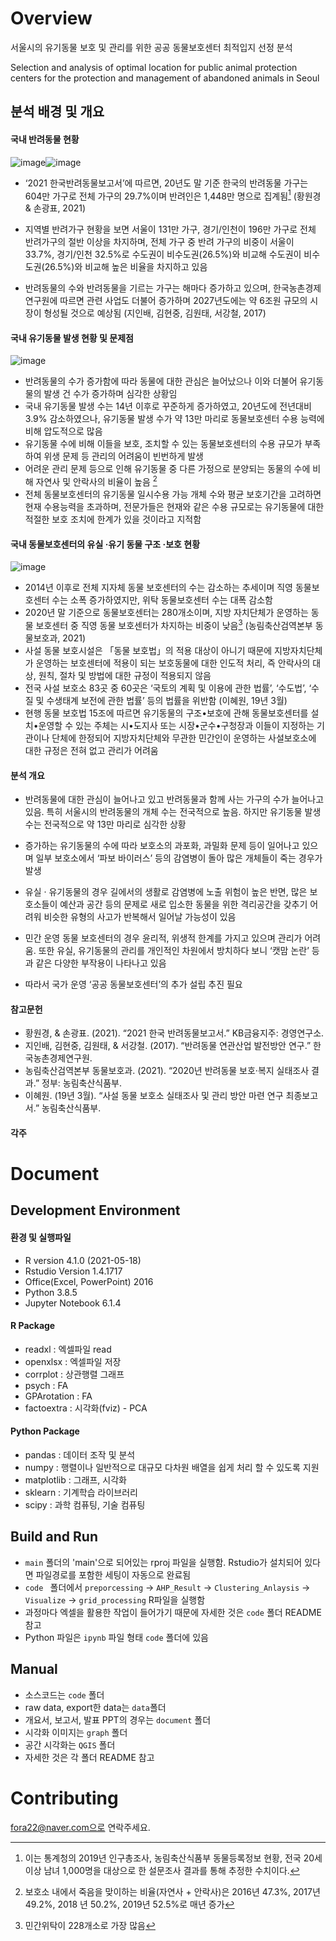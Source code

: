 # Overview

서울시의 유기동물 보호 및 관리를 위한 공공 동물보호센터 최적입지 선정 분석

Selection and analysis of optimal location for public animal protection centers for the protection and management of abandoned animals in Seoul

## 분석 배경 및 개요

####  국내 반려동물 현황

![image](https://user-images.githubusercontent.com/48875566/130041409-8be2bd66-3009-4946-a1d7-aaea0d50fcf9.png)![image](https://user-images.githubusercontent.com/48875566/130041479-48ffda37-52af-4936-9426-65b642b02c24.png)

* ‘2021 한국반려동물보고서’에 따르면, 20년도 말 기준 한국의 반려동물 가구는 604만 가구로 전체 가구의 29.7%이며 반려인은 1,448만 명으로 집계됨[^1] (황원경 & 손광표, 2021)

* 지역별 반려가구 현황을 보면 서울이 131만 가구, 경기/인천이 196만 가구로 전체 반려가구의 절반 이상을 차지하며, 전체 가구 중 반려 가구의 비중이 서울이 33.7%, 경기/인천 32.5%로 수도권이 비수도권(26.5%)와 비교해 수도권이 비수도권(26.5%)와 비교해 높은 비율을 차지하고 있음

* 반려동물의 수와 반려동물을 기르는 가구는 해마다 증가하고 있으며, 한국농촌경제연구원에 따르면 관련 사업도 더불어 증가하며 2027년도에는 약 6조원 규모의 시장이 형성될 것으로 예상됨 (지인배, 김현중, 김원태, 서강철, 2017)

#### 국내 유기동물 발생 현황 및 문제점

![image](https://user-images.githubusercontent.com/48875566/130041607-1642e426-20ea-4c30-aac2-4930ee3112e4.png)

* 반려동물의 수가 증가함에 따라 동물에 대한 관심은 늘어났으나 이와 더불어 유기동물의 발생 건 수가 증가하며 심각한 상황임
* 국내 유기동물 발생 수는 14년 이후로 꾸준하게 증가하였고, 20년도에 전년대비 3.9% 감소하였으나, 유기동물 발생 수가 약 13만 마리로 동물보호센터 수용 능력에 비해 압도적으로 많음
* 유기동물 수에 비해 이들을 보호, 조치할 수 있는 동물보호센터의 수용 규모가 부족하여 위생 문제 등 관리의 어려움이 빈번하게 발생
* 어려운 관리 문제 등으로 인해 유기동물 중 다른 가정으로 분양되는 동물의 수에 비해 자연사 및 안락사의 비율이 높음 [^2]
* 전체 동물보호센터의 유기동물 일시수용 가능 개체 수와 평균 보호기간을 고려하면 현재 수용능력을 초과하며, 전문가들은 현재와 같은 수용 규모로는 유기동물에 대한 적절한 보호 조치에 한계가 있을 것이라고 지적함

#### 국내 동물보호센터의 유실 ·유기 동물 구조 ·보호 현황

![image](https://user-images.githubusercontent.com/48875566/130041657-dd4cd96b-161c-4885-83a9-ae654284eec1.png)


* 2014년 이후로 전체 지자체 동물 보호센터의 수는 감소하는 추세이며 직영 동물보호센터 수는 소폭 증가하였지만, 위탁 동물보호센터 수는 대폭 감소함
* 2020년 말 기준으로 동물보호센터는 280개소이며, 지방 자치단체가 운영하는 동물 보호센터 중 직영 동물 보호센터가 차지하는 비중이 낮음[^3] (농림축산검역본부 동물보호과, 2021)
* 사설 동물 보호시설은 「동물 보호법」의 적용 대상이 아니기 때문에 지방자치단체가 운영하는 보호센터에 적용이 되는 보호동물에 대한 인도적 처리, 즉 안락사의 대상, 원칙, 절차 및 방법에 대한 규정이 적용되지 않음
* 전국 사설 보호소 83곳 중 60곳은 ‘국토의 계획 및 이용에 관한 법률’, ‘수도법’, ‘수질 및 수생태계 보전에 관한 법률’ 등의 법률을 위반함 (이혜원, 19년 3월)
* 현행 동물 보호법 15조에 따르면 유기동물의 구조•보호에 관해 동물보호센터를 설치•운영할 수 있는 주체는 시•도지사 또는 시장•군수•구청장과 이들이 지정하는 기관이나 단체에 한정되어 지방자치단체와 무관한 민간인이 운영하는 사설보호소에 대한 규정은 전혀 없고 관리가 어려움


#### 분석 개요 
* 반려동물에 대한 관심이 늘어나고 있고 반려동물과 함께 사는 가구의 수가 늘어나고 있음. 특히 서울시의 반려동물의 개체 수는 전국적으로 높음. 하지만 유기동물 발생 수는 전국적으로 약 13만 마리로 심각한 상황

* 증가하는 유기동물의 수에 따라 보호소의 과포화, 과밀화 문제 등이 일어나고 있으며 일부 보호소에서 ‘파보 바이러스’ 등의 감염병이 돌아 많은 개체들이 죽는 경우가 발생

* 유실 · 유기동물의 경우 길에서의 생활로 감염병에 노출 위험이 높은 반면, 많은 보호소들이 예산과 공간 등의 문제로 새로 입소한 동물을 위한 격리공간을 갖추기 어려워 비슷한 유형의 사고가 반복해서 일어날 가능성이 있음

* 민간 운영 동물 보호센터의 경우 윤리적, 위생적 한계를 가지고 있으며 관리가 어려움. 또한 유실, 유기동물의 관리를 개인적인 차원에서 방치하다 보니 ‘캣맘 논란’ 등과 같은 다양한 부작용이 나타나고 있음

* 따라서 국가 운영 ‘공공 동물보호센터’의 추가 설립 추진 필요

#### 참고문헌

* 황원경, & 손광표. (2021). “2021 한국 반려동물보고서.” KB금융지주: 경영연구소.
* 지인배, 김현중, 김원태, & 서강철. (2017). “반려동물 연관산업 발전방안 연구.” 한국농촌경제연구원.
* 농림축산검역본부 동물보호과. (2021). “2020년 반려동물 보호·복지 실태조사 결과.” 정부: 농림축산식품부.
* 이혜원. (19년 3월). “사설 동물 보호소 실태조사 및 관리 방안 마련 연구 최종보고서.” 농림축산식품부.

#### 각주

[^1]: 이는 통계청의 2019년 인구총조사, 농림축산식품부 동물등록정보 현황, 전국 20세 이상 남녀 1,000명을 대상으로 한 설문조사 결과를 통해 추정한 수치이다.
[^2]: 보호소 내에서 죽음을 맞이하는 비율(자연사 + 안락사)은 2016년 47.3%, 2017년 49.2%, 2018 년 50.2%, 2019년 52.5%로 매년 증가
[^3]: 민간위탁이 228개소로 가장 많음

# Document

## Development Environment

#### 환경 및 실행파일

* R version 4.1.0 (2021-05-18)
* Rstudio Version 1.4.1717
* Office(Excel, PowerPoint) 2016
* Python 3.8.5
* Jupyter Notebook 6.1.4

#### R Package

* readxl : 엑셀파일 read
* openxlsx : 엑셀파일 저장
* corrplot : 상관행렬 그래프
* psych : FA
* GPArotation : FA
* factoextra : 시각화(fviz) - PCA

#### Python Package

* pandas : 데이터 조작 및 분석
* numpy : 행렬이나 일반적으로 대규모 다차원 배열을 쉽게 처리 할 수 있도록 지원
* matplotlib : 그래프, 시각화
* sklearn : 기계학습 라이브러리
* scipy : 과학 컴퓨팅, 기술 컴퓨팅



## Build and Run

* `main` 폴더의 'main'으로 되어있는 rproj 파일을 실행함. Rstudio가 설치되어 있다면 파일경로를 포함한 세팅이 자동으로 완료됨
* `code ` 폴더에서 `preporcessing` -> `AHP_Result` -> `Clustering_Anlaysis` -> `Visualize` -> `grid_processing` R파일을 실행함
* 과정마다 엑셀을 활용한 작업이 들어가기 때문에 자세한 것은 `code` 폴더 README  참고
* Python 파일은 `ipynb` 파일 형태 `code` 폴더에 있음

## Manual

* 소스코드는 `code` 폴더
* raw data, export한 data는 `data`폴더
* 개요서, 보고서, 발표 PPT의 경우는 `document` 폴더
* 시각화 이미지는 `graph` 폴더
* 공간 시각화는 `QGIS` 폴더
* 자세한 것은 각 폴더 README 참고

# Contributing

fora22@naver.com으로 연락주세요.


